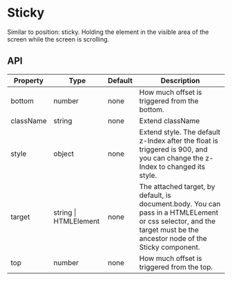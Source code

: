 # Sticky

Similar to position: sticky. Holding the element in the visible area of the screen while the screen is scrolling.

<example />

## API

| Property | Type | Default | Description |
| --- | --- | --- | --- |
| bottom | number | none | How much offset is triggered from the bottom. |
| className | string | none | Extend className |
| style | object | none | Extend style. The default z-Index after the float is triggered is 900, and you can change the z-Index to changed its style. |
| target | string \| HTMLElement | none | The attached target, by default, is document.body. You can pass in a HTMLELement or css selector, and the target must be the ancestor node of the Sticky component. |
| top | number | none | How much offset is triggered from the top. |